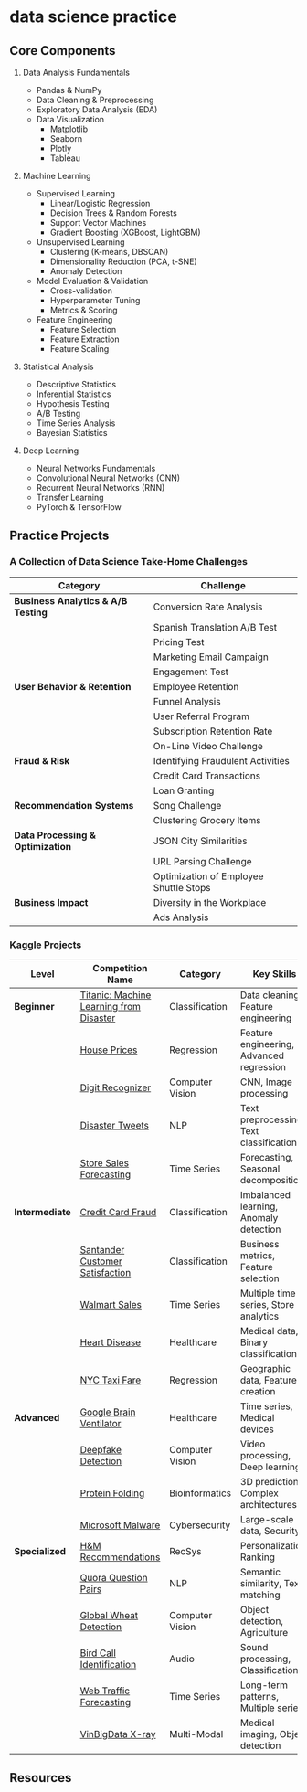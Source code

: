 # data science practice

## Core Components
1. Data Analysis Fundamentals
   - Pandas & NumPy
   - Data Cleaning & Preprocessing
   - Exploratory Data Analysis (EDA)
   - Data Visualization
     - Matplotlib
     - Seaborn
     - Plotly
     - Tableau

2. Machine Learning
   - Supervised Learning
     - Linear/Logistic Regression
     - Decision Trees & Random Forests
     - Support Vector Machines
     - Gradient Boosting (XGBoost, LightGBM)
   - Unsupervised Learning
     - Clustering (K-means, DBSCAN)
     - Dimensionality Reduction (PCA, t-SNE)
     - Anomaly Detection
   - Model Evaluation & Validation
     - Cross-validation
     - Hyperparameter Tuning
     - Metrics & Scoring
   - Feature Engineering
     - Feature Selection
     - Feature Extraction
     - Feature Scaling

3. Statistical Analysis
   - Descriptive Statistics
   - Inferential Statistics
   - Hypothesis Testing
   - A/B Testing
   - Time Series Analysis
   - Bayesian Statistics

4. Deep Learning
   - Neural Networks Fundamentals
   - Convolutional Neural Networks (CNN)
   - Recurrent Neural Networks (RNN)
   - Transfer Learning
   - PyTorch & TensorFlow

## Practice Projects

### A Collection of Data Science Take-Home Challenges

| Category | Challenge |
|----------|-----------|
| **Business Analytics & A/B Testing** | Conversion Rate Analysis |
| | Spanish Translation A/B Test |
| | Pricing Test |
| | Marketing Email Campaign |
| | Engagement Test |
| **User Behavior & Retention** | Employee Retention |
| | Funnel Analysis |
| | User Referral Program |
| | Subscription Retention Rate |
| | On-Line Video Challenge |
| **Fraud & Risk** | Identifying Fraudulent Activities |
| | Credit Card Transactions |
| | Loan Granting |
| **Recommendation Systems** | Song Challenge |
| | Clustering Grocery Items |
| **Data Processing & Optimization** | JSON City Similarities |
| | URL Parsing Challenge |
| | Optimization of Employee Shuttle Stops |
| **Business Impact** | Diversity in the Workplace |
| | Ads Analysis |

### Kaggle Projects

| Level | Competition Name | Category | Key Skills | Description |
|-------|-----------------|-----------|------------|-------------|
| **Beginner** | [Titanic: Machine Learning from Disaster](https://www.kaggle.com/c/titanic) | Classification | Data cleaning, Feature engineering | Predict passenger survival |
| | [House Prices](https://www.kaggle.com/c/house-prices-advanced-regression-techniques) | Regression | Feature engineering, Advanced regression | Predict house prices |
| | [Digit Recognizer](https://www.kaggle.com/c/digit-recognizer) | Computer Vision | CNN, Image processing | MNIST digit classification |
| | [Disaster Tweets](https://www.kaggle.com/c/nlp-getting-started) | NLP | Text preprocessing, Text classification | Identify real disaster tweets |
| | [Store Sales Forecasting](https://www.kaggle.com/c/store-sales-time-series-forecasting) | Time Series | Forecasting, Seasonal decomposition | Predict store sales |
| **Intermediate** | [Credit Card Fraud](https://www.kaggle.com/mlg-ulb/creditcardfraud) | Classification | Imbalanced learning, Anomaly detection | Detect fraudulent transactions |
| | [Santander Customer Satisfaction](https://www.kaggle.com/c/santander-customer-satisfaction) | Classification | Business metrics, Feature selection | Predict customer satisfaction |
| | [Walmart Sales](https://www.kaggle.com/c/walmart-recruiting-store-sales-forecasting) | Time Series | Multiple time series, Store analytics | Forecast sales across stores |
| | [Heart Disease](https://www.kaggle.com/ronitf/heart-disease-uci) | Healthcare | Medical data, Binary classification | Predict heart disease |
| | [NYC Taxi Fare](https://www.kaggle.com/c/new-york-city-taxi-fare-prediction) | Regression | Geographic data, Feature creation | Predict taxi fares |
| **Advanced** | [Google Brain Ventilator](https://www.kaggle.com/c/ventilator-pressure-prediction) | Healthcare | Time series, Medical devices | Predict ventilator pressure |
| | [Deepfake Detection](https://www.kaggle.com/c/deepfake-detection-challenge) | Computer Vision | Video processing, Deep learning | Detect manipulated videos |
| | [Protein Folding](https://www.kaggle.com/c/predicting-molecular-properties) | Bioinformatics | 3D prediction, Complex architectures | Predict protein structures |
| | [Microsoft Malware](https://www.kaggle.com/c/microsoft-malware-prediction) | Cybersecurity | Large-scale data, Security | Detect malicious software |
| **Specialized** | [H&M Recommendations](https://www.kaggle.com/c/h-and-m-personalized-fashion-recommendations) | RecSys | Personalization, Ranking | Fashion recommendations |
| | [Quora Question Pairs](https://www.kaggle.com/c/quora-question-pairs) | NLP | Semantic similarity, Text matching | Identify duplicate questions |
| | [Global Wheat Detection](https://www.kaggle.com/c/global-wheat-detection) | Computer Vision | Object detection, Agriculture | Detect wheat heads |
| | [Bird Call Identification](https://www.kaggle.com/c/birdclef-2021) | Audio | Sound processing, Classification | Identify bird species |
| | [Web Traffic Forecasting](https://www.kaggle.com/c/web-traffic-time-series-forecasting) | Time Series | Long-term patterns, Multiple series | Predict website traffic |
| | [VinBigData X-ray](https://www.kaggle.com/c/vinbigdata-chest-xray-abnormalities-detection) | Multi-Modal | Medical imaging, Object detection | Detect chest abnormalities |



## Resources




